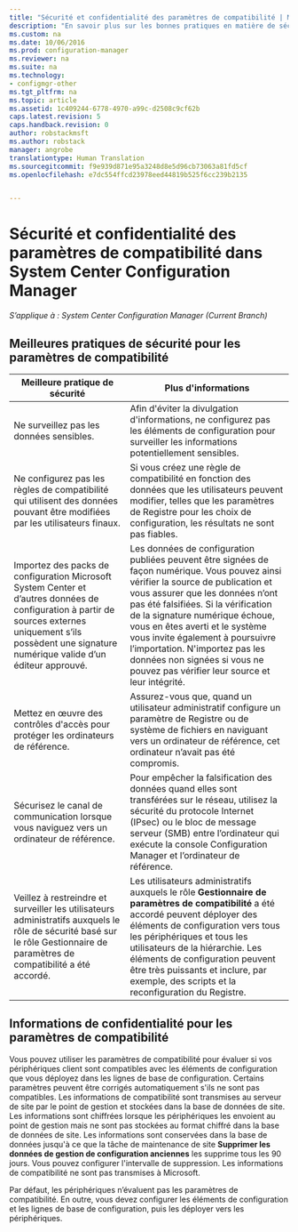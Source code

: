 ```yaml
---
title: "Sécurité et confidentialité des paramètres de compatibilité | Microsoft Docs"
description: "En savoir plus sur les bonnes pratiques en matière de sécurité pour les paramètres de compatibilité dans System Center Configuration Manager."
ms.custom: na
ms.date: 10/06/2016
ms.prod: configuration-manager
ms.reviewer: na
ms.suite: na
ms.technology:
- configmgr-other
ms.tgt_pltfrm: na
ms.topic: article
ms.assetid: 1c409244-6778-4970-a99c-d2508c9cf62b
caps.latest.revision: 5
caps.handback.revision: 0
author: robstackmsft
ms.author: robstack
manager: angrobe
translationtype: Human Translation
ms.sourcegitcommit: f9e939d871e95a3248d8e5d96cb73063a81fd5cf
ms.openlocfilehash: e7dc554ffcd23978eed44819b525f6cc239b2135


---
```

# <a name="security-and-privacy-for-compliance-settings-in-system-center-configuration-manager"></a>Sécurité et confidentialité des paramètres de compatibilité dans System Center Configuration Manager

*S’applique à : System Center Configuration Manager (Current Branch)*


## <a name="security-best-practices-for-compliance-settings"></a>Meilleures pratiques de sécurité pour les paramètres de compatibilité  

|Meilleure pratique de sécurité|Plus d'informations|  
|----------------------------|----------------------|  
|Ne surveillez pas les données sensibles.|Afin d'éviter la divulgation d'informations, ne configurez pas les éléments de configuration pour surveiller les informations potentiellement sensibles.|  
|Ne configurez pas les règles de compatibilité qui utilisent des données pouvant être modifiées par les utilisateurs finaux.|Si vous créez une règle de compatibilité en fonction des données que les utilisateurs peuvent modifier, telles que les paramètres de Registre pour les choix de configuration, les résultats ne sont pas fiables.|  
|Importez des packs de configuration Microsoft System Center et d’autres données de configuration à partir de sources externes uniquement s’ils possèdent une signature numérique valide d’un éditeur approuvé.|Les données de configuration publiées peuvent être signées de façon numérique. Vous pouvez ainsi vérifier la source de publication et vous assurer que les données n’ont pas été falsifiées. Si la vérification de la signature numérique échoue, vous en êtes averti et le système vous invite également à poursuivre l’importation. N'importez pas les données non signées si vous ne pouvez pas vérifier leur source et leur intégrité.|  
|Mettez en œuvre des contrôles d'accès pour protéger les ordinateurs de référence.|Assurez-vous que, quand un utilisateur administratif configure un paramètre de Registre ou de système de fichiers en naviguant vers un ordinateur de référence, cet ordinateur n’avait pas été compromis.|  
|Sécurisez le canal de communication lorsque vous naviguez vers un ordinateur de référence.|Pour empêcher la falsification des données quand elles sont transférées sur le réseau, utilisez la sécurité du protocole Internet (IPsec) ou le bloc de message serveur (SMB) entre l’ordinateur qui exécute la console Configuration Manager et l’ordinateur de référence.|  
|Veillez à restreindre et surveiller les utilisateurs administratifs auxquels le rôle de sécurité basé sur le rôle Gestionnaire de paramètres de compatibilité a été accordé.|Les utilisateurs administratifs auxquels le rôle **Gestionnaire de paramètres de compatibilité** a été accordé peuvent déployer des éléments de configuration vers tous les périphériques et tous les utilisateurs de la hiérarchie. Les éléments de configuration peuvent être très puissants et inclure, par exemple, des scripts et la reconfiguration du Registre.|  

## <a name="privacy-information-for-compliance-settings"></a>Informations de confidentialité pour les paramètres de compatibilité  
 Vous pouvez utiliser les paramètres de compatibilité pour évaluer si vos périphériques client sont compatibles avec les éléments de configuration que vous déployez dans les lignes de base de configuration. Certains paramètres peuvent être corrigés automatiquement s'ils ne sont pas compatibles. Les informations de compatibilité sont transmises au serveur de site par le point de gestion et stockées dans la base de données de site. Les informations sont chiffrées lorsque les périphériques les envoient au point de gestion mais ne sont pas stockées au format chiffré dans la base de données de site. Les informations sont conservées dans la base de données jusqu'à ce que la tâche de maintenance de site **Supprimer les données de gestion de configuration anciennes** les supprime tous les 90 jours. Vous pouvez configurer l'intervalle de suppression. Les informations de compatibilité ne sont pas transmises à Microsoft.  

 Par défaut, les périphériques n’évaluent pas les paramètres de compatibilité. En outre, vous devez configurer les éléments de configuration et les lignes de base de configuration, puis les déployer vers les périphériques.  



<!--HONumber=Dec16_HO3-->


